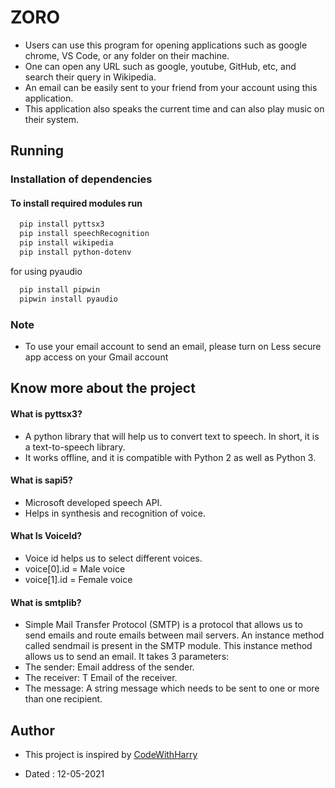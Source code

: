 # ZORO

- Users can use this program for opening applications such as google chrome, VS Code, or any folder on their machine.
- One can open any URL such as google, youtube, GitHub, etc, and search their query in Wikipedia.
- An email can be easily sent to your friend from your account using this application.
- This application also speaks the current time and can also play music on their system.

## Running

### Installation of dependencies

#### To install required modules run

```bash
  pip install pyttsx3
  pip install speechRecognition
  pip install wikipedia
  pip install python-dotenv
```
for using pyaudio
```bash
  pip install pipwin
  pipwin install pyaudio
```
### Note

- To use your email account to send an email, please turn on Less secure app access on your Gmail account

## Know more about the project

#### What is pyttsx3?

- A python library that will help us to convert text to speech. In short, it is a text-to-speech library.
- It works offline, and it is compatible with Python 2 as well as Python 3.

#### What is sapi5?

- Microsoft developed speech API.
- Helps in synthesis and recognition of voice.

#### What Is VoiceId?

- Voice id helps us to select different voices.
- voice[0].id = Male voice 
- voice[1].id = Female voice

#### What is smtplib?

- Simple Mail Transfer Protocol (SMTP) is a protocol that allows us to send emails and route emails between mail servers. An instance method called sendmail is present in the SMTP module. This instance method allows us to send an email.  It takes 3 parameters:
- The sender: Email address of the sender.
- The receiver: T Email of the receiver.
- The message: A string message which needs to be sent to one or more than one recipient.

## Author

- This project is inspired by [CodeWithHarry](https://youtube.com/playlist?list=PLu0W_9lII9agICnT8t4iYVSZ3eykIAOME)

- Dated : 12-05-2021
